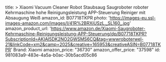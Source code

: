 title: >
  Xiaomi Vacuum Cleaner Robot Staubsaug Saugroboter roboter Kehrmaschine hohe Reinigungsleistung
  APP-Steuerung Reiniger mit Absaugung Weiß
amazon_id: B07718TKPR
photo: 'https://images-eu.ssl-images-amazon.com/images/I/41R%2BRXiUSzL._SL160_.jpg'
amazon_product_url: 'https://www.amazon.de/Xiaomi-Saugroboter-Kehrmaschine-Reinigungsleistung-APP-Steuerung/dp/B07718TKPR?SubscriptionId=AKIAI5DK2NO2GWSMS6CQ&tag=wwwroboterwel-21&linkCode=xm2&camp=2025&creative=165953&creativeASIN=B07718TKPR'
Brand: Xiaomi
amazon_price: "36730"
amazon_offer_price: "37598"
id: 981083a9-483e-4a5a-b0ac-30b5acd05c86
